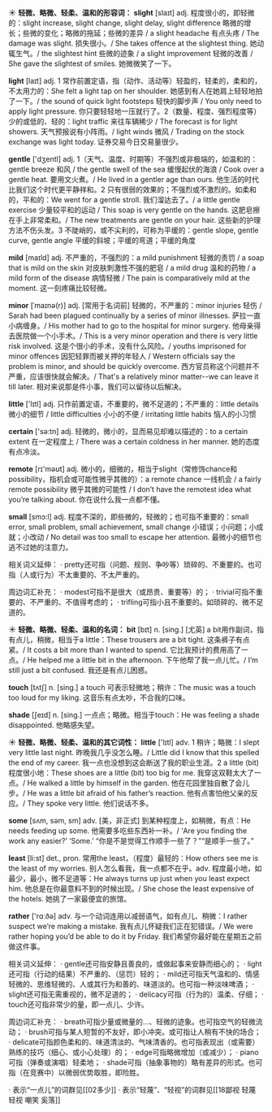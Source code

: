 ☀ <span class="category">**轻微、略微、轻柔、温和的形容词：**</span>
<span class="vocabulary">**slight**</span> [slaɪt] 
<span class="definition">adj. 程度很小的，即轻微的：</span>slight increase, slight change, slight delay, slight difference 略微的增长；些微的变化；略微的拖延；些微的差异 / a slight headache 有点头疼 / The damage was slight. 损失很小。/ She takes offence at the slightest thing. 她动辄生气。/ the slightest hint 些微的迹象 / a slight improvement 轻微的改善 / She gave the slightest of smiles. 她微微笑了一下。

<span class="vocabulary">**light**</span> [laɪt] 
<span class="definition">adj. 1 常作前置定语，指（动作、活动等）轻盈的，轻柔的，柔和的，不太用力的：</span>She felt a light tap on her shoulder. 她感到有人在她肩上轻轻地拍了一下。/ the sound of quick light footsteps 轻快的脚步声 / You only need to apply light pressure. 你只要轻轻地一压就行了。<span class="definition">2（数量、程度、强烈程度等）少的或低的、轻的：</span>light traffic 来往车辆稀少 / The forecast is for light showers. 天气预报说有小阵雨。/ light winds 微风 / Trading on the stock exchange was light today. 证券交易今日交易量很少。

<span class="vocabulary">**gentle**</span> ['dӡentl] 
<span class="definition">adj. 1（天气、温度、时期等）不强烈或非极端的，如温和的：</span>gentle breeze 和风 / the gentle swell of the sea 缓慢起伏的海浪 / Cook over a gentle heat. 要用文火煮。/ He lived in a gentler age than ours. 他生活的时代比我们这个时代更平静祥和。<span class="definition">2 只有很弱的效果的；不强烈或不激烈的。如柔和的，平和的：</span>We went for a gentle stroll. 我们溜达去了。/ a little gentle exercise 少量较平和的运动 / This soap is very gentle on the hands. 这肥皂擦在手上非常柔和。/ The new treatments are gentle on your hair. 这些新的护理方法不伤头发。<span class="definition">3 不陡峭的，或不尖利的，可称为平缓的：</span>gentle slope, gentle curve, gentle angle 平缓的斜坡；平缓的弯道；平缓的角度

<span class="vocabulary">**mild**</span> [maɪld] 
<span class="definition">adj. 不严重的，不强烈的：</span>a mild punishment 轻微的责罚 / a soap that is mild on the skin 对皮肤刺激性不强的肥皂 / a mild drug 温和的药物 / a mild form of the disease 病情轻微 / The pain is comparatively mild at the moment. 这一刻疼痛比较轻微。
           
<span class="vocabulary">**minor**</span> [ˈmaɪnə(r)]
<span class="definition">adj. [常用于名词前] 轻微的，不严重的：</span>minor injuries 轻伤 / Sarah had been plagued continually by a series of minor illnesses. 萨拉一直小病缠身。/ His mother had to go to the hospital for minor surgery. 他母亲得去医院做一个小手术。/ This is a very minor operation and there is very little risk involved. 这是个很小的手术，没有什么风险。/ youths imprisoned for minor offences 因犯轻罪而被关押的年轻人 / Western officials say the problem is minor, and should be quickly overcome. 西方官员称这个问题并不严重，应该很快就会解决。/ That's a relatively minor matter--we can leave it till later. 相对来说那是件小事，我们可以留待以后解决。

<span class="vocabulary">**little**</span> ['lɪtl] 
<span class="definition">adj. 只作前置定语，不重要的，微不足道的；不严重的：</span>little details 微小的细节 / little difficulties 小小的不便 / irritating little habits 恼人的小习惯

<span class="vocabulary">**certain**</span> ['sə:tn] 
<span class="definition">adj. 轻微的，微小的，显而易见却难以描述的：</span>to a certain extent 在一定程度上 / There was a certain coldness in her manner. 她的态度有点冷淡。

<span class="vocabulary">**remote**</span> [rɪ'məʊt] 
<span class="definition">adj. 微小的，细微的，相当于slight（常修饰chance和possibility，指机会或可能性微乎其微的）：</span>a remote chance 一线机会 / a fairly remote possibility 微乎其微的可能性 / I don’t have the remotest idea what you’re talking about. 你在说什么我一点都不懂。

<span class="vocabulary">**small**</span> [smɔ:l] 
<span class="definition">adj. 程度不深的，即些微的，轻微的；也可指不重要的：</span>small error, small problem, small achievement, small change 小错误；小问题；小成就；小改动 / No detail was too small to escape her attention. 最微小的细节也逃不过她的注意力。

相关词义延伸：
· pretty还可指（问题、规则、争吵等）琐碎的、不重要的。也可指（人或行为）不太重要的、不太严重的。

周边词汇补充：
· modest可指不是很大（或昂贵、重要等）的；
· trivial可指不重要的、不严重的、不值得考虑的；
· trifling可指小且不重要的。如琐碎的、微不足道的。

☀ <span class="category">**轻微、略微、轻柔、温和的名词：**</span>
<span class="vocabulary">**bit**</span> [bɪt] 
<span class="definition">n. [sing.] [尤英] a bit用作副词，指有点儿，稍微，相当于a little：</span>These trousers are a bit tight. 这条裤子有点紧。/ It costs a bit more than I wanted to spend. 它比我预计的费用高了一点。/ He helped me a little bit in the afternoon. 下午他帮了我一点儿忙。/ I’m still just a bit confused. 我还是有点儿困惑。

<span class="vocabulary">**touch**</span> [tʌtʃ] 
<span class="definition">n. [sing.] a touch 可表示轻微地；稍许：</span>The music was a touch too loud for my liking. 这音乐有点太吵，不合我的口味。

<span class="vocabulary">**shade**</span> [ʃeɪd] 
<span class="definition">n. [sing.] 一点点；略微。相当于touch：</span>He was feeling a shade disappointed. 他略感失望。
           
☀ <span class="category">**轻微、略微、轻柔、温和的其它词性：**</span>
<span class="vocabulary">**little**</span> ['lɪtl] 
<span class="definition">adv. 1 稍许；略微：</span>I slept very little last night. 昨晚我几乎没怎么睡。/ Little did I know that this spelled the end of my career. 我一点也没想到这会断送了我的职业生涯。<span class="definition">2 a little (bit) 程度很小地：</span>These shoes are a little (bit) too big for me. 我穿这双鞋太大了一点。/ He walked a little by himself in the garden. 他在花园里独自散了会儿步。/ He was a little bit afraid of his father’s reaction. 他有点害怕他父亲的反应。/ They spoke very little. 他们说话不多。

<span class="vocabulary">**some**</span> [sʌm, səm, sm] 
<span class="definition">adv. [美，非正式] 到某种程度上，如稍微，有点：</span>He needs feeding up some. 他需要多吃些东西补一补。/ ‘Are you finding the work any easier?’ ‘Some.’ “你是不是觉得工作顺手一些了？”“是顺手一些了。”

<span class="vocabulary">**least**</span> [li:st] 
<span class="definition">det., pron. 常用the least，（程度）最轻的：</span>How others see me is the least of my worries. 别人怎么看我，我一点都不在乎。<span class="definition">adv. 程度最小地，如最少，最小，微不足道等：</span>He always turns up just when you least expect him. 他总是在你最意料不到的时候出现。/ She chose the least expensive of the hotels. 她挑了一家最便宜的旅馆。

<span class="vocabulary">**rather**</span> ['rɑːðə] 
<span class="definition">adv. 与一个动词连用以减弱语气，如有点儿、稍微：</span>I rather suspect we’re making a mistake. 我有点儿怀疑我们正在犯错误。/ We were rather hoping you’d be able to do it by Friday. 我们希望你最好能在星期五之前做这件事。

相关词义延伸：
· gentle还可指安静且善良的，或做起事来安静而细心的；
· light还可指（行动的结果）不严重的、（惩罚）轻的；
· mild还可指天气温和的、情感轻微的、思维轻微的、人或其行为和善的、味道淡的。也可指一种淡味啤酒；
· slight还可指无需重视的，微不足道的；
· delicacy可指（行为的）温柔、仔细；
· touch还可指非常少的量，即一点儿、少许。

周边词汇补充：
· breath可指少量或微量的…、轻微的迹象。也可指空气的轻微流动；
· brush可指与某人短暂的不友好，即小冲突。或可指让人稍有不快的场合；
· delicate可指颜色柔和的、味道清淡的、气味清香的。也可指表现出（或需要）熟练的技巧（细心、或小心处理）的；
· edge可指略微增加（或减少）；
· piano可指（弹奏或演唱）轻柔地；
· shade可指（抽象事物的）略有差异的形式。也可指（在竞赛中）以微弱优势取胜，即险胜。

· 表示“一点儿”的词群见[[02多少]]
· 表示“轻蔑”、“轻视”的词群见[[18鄙视 轻蔑 轻视 嘲笑 奚落]]

